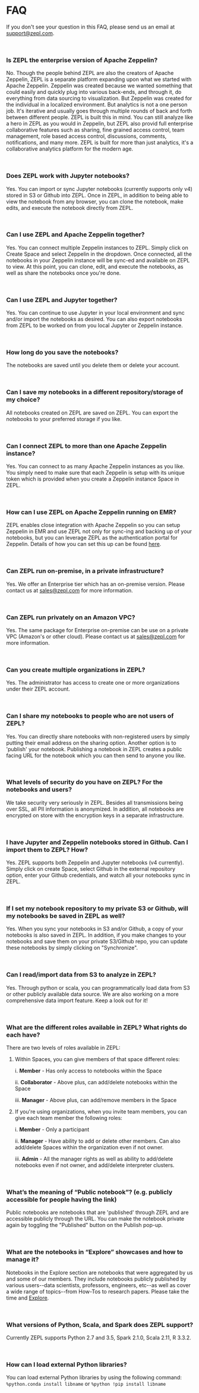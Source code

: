 # FAQ

If you don't see your question in this FAQ, please send us an email at [support@zepl.com](mailto:support@zepl.com).

<br />

### Is ZEPL the enterprise version of Apache Zeppelin?
No. Though the people behind ZEPL are also the creators of Apache Zeppelin, ZEPL is a separate platform expanding upon what we started with Apache Zeppelin.
Zeppelin was created because we wanted something that could easily and quickly plug into various back-ends, and through it, do everything from data sourcing to visualization.
But Zeppelin was created for the individual in a localized environment. But analytics is not a one person job.
It's iterative and usually goes through multiple rounds of back and forth between different people.
ZEPL is built this in mind.
You can still analyze like a hero in ZEPL as you would in Zeppelin, but ZEPL also provid full enterprise collaborative features such as sharing, fine grained access control, team management, role based access control, discussions, comments, notifications, and many more.
ZEPL is built for more than just analytics, it's a collaborative analytics platform for the modern age.

<br />

### Does ZEPL work with Jupyter notebooks?
Yes. You can import or sync Jupyter notebooks (currently supports only v4) stored in S3 or Github into ZEPL.
Once in ZEPL, in addition to being able to view the notebook from any browser, you can clone the notebook, make edits, and execute the notebook directly from ZEPL.

<br />

### Can I use ZEPL and Apache Zeppelin together?
Yes. You can connect multiple Zeppelin instances to ZEPL.
Simply click on Create Space and select Zeppelin in the dropdown.
Once connected, all the notebooks in your Zeppelin instance will be sync-ed and available on ZEPL to view.
At this point, you can clone, edit, and execute the notebooks, as well as share the notebooks once you're done.

<br />

### Can I use ZEPL and Jupyter together?
Yes. You can continue to use Jupyter in your local environment and sync and/or import the notebooks as desired.
You can also export notebooks from ZEPL to be worked on from you local Jupyter or Zeppelin instance.

<br />

### How long do you save the notebooks?
The notebooks are saved until you delete them or delete your account.

<br />

### Can I save my notebooks in a different repository/storage of my choice?
All notebooks created on ZEPL are saved on ZEPL. You can export the notebooks to your preferred storage if you like.

<br />

### Can I connect ZEPL to more than one Apache Zeppelin instance?
Yes. You can connect to as many Apache Zeppelin instances as you like.
You simply need to make sure that each Zeppelin is setup with its unique token which is provided when you create a Zeppelin instance Space in ZEPL.

<br />

### How can I use ZEPL on Apache Zeppelin running on EMR?
ZEPL enables close integration with Apache Zeppelin so you can setup Zeppelin in EMR and use ZEPL not only for sync-ing and backing up of your notebooks, but you can leverage ZEPL as the authentication portal for Zeppelin.
Details of how you can set this up can be found [here](https://www.zepl.com/viewer/notebooks/bm90ZTovL21vb24vN2EzZjE3N2ZmN2RhNDM1OTkzOGFlYTNhNjlkMmNhNzMvbm90ZS5qc29u).

<br />

### Can ZEPL run on-premise, in a private infrastructure?
Yes. We offer an Enterprise tier which has an on-premise version.
Please contact us at [sales@zepl.com](mailto:sales@zepl.com) for more information.

<br />

### Can ZEPL run privately on an Amazon VPC?
Yes. The same package for Enterprise on-premise can be use on a private VPC (Amazon's or other cloud).
Please contact us at [sales@zepl.com](mailto:sales@zepl.com) for more information.

<br />

### Can you create multiple organizations in ZEPL?
Yes. The administrator has access to create one or more organizations under their ZEPL account.

<br />

### Can I share my notebooks to people who are not users of ZEPL?
Yes. You can directly share notebooks with non-registered users by simply putting their email address on the sharing option.
Another option is to 'publish' your notebook.
Publishing a notebook in ZEPL creates a public facing URL for the notebook which you can then send to anyone you like.

<br />

### What levels of security do you have on ZEPL? For the notebooks and users?
We take security very seriously in ZEPL. Besides all transmissions being over SSL, all PII information is anonymized.
In addition, all notebooks are encrypted on store with the encryption keys in a separate infrastructure.

<br />

### I have Jupyter and Zeppelin notebooks stored in Github. Can I import them to ZEPL? How?
Yes. ZEPL supports both Zeppelin and Jupyter notebooks (v4 currently).
Simply click on create Space, select Github in the external repository option, enter your Github credentials, and watch all your notebooks sync in ZEPL.

<br />

### If I set my notebook repository to my private S3 or Github, will my notebooks be saved in ZEPL as well?
Yes. When you sync your notebooks in S3 and/or Github, a copy of your notebooks is also saved in ZEPL.
In addition, if you make changes to your notebooks and save them on your private S3/Github repo, you can update these notebooks by simply clicking on "Synchronize".

<br />

### Can I read/import data from S3 to analyze in ZEPL?
Yes. Through python or scala, you can programmatically load data from S3 or other publicly available data source.
We are also working on a more comprehensive data import feature. Keep a look out for it!

<br />

### What are the different roles available in ZEPL? What rights do each have?
There are two levels of roles available in ZEPL:

1. Within Spaces, you can give members of that space different roles:

    i. **Member** - Has only access to notebooks within the Space

    ii. **Collaborator** - Above plus, can add/delete notebooks within the Space

    iii. **Manager** - Above plus, can add/remove members in the Space

2. If you're using organizations, when you invite team members, you can give each team member the following roles:

    i. **Member** - Only a participant

    ii. **Manager** - Have ability to add or delete other members. Can also add/delete Spaces within the organization even if not owner.

    iii. **Admin** - All the manager rights as well as ability to add/delete notebooks even if not owner, and add/delete interpreter clusters.

<br />

### What’s the meaning of “Public notebook”? (e.g. publicly accessible for people having the link)
Public notebooks are notebooks that are 'published' through ZEPL and are accessible publicly through the URL.
You can make the notebook private again by toggling the "Published" button on the Publish pop-up.

<br />

### What are the notebooks in “Explore” showcases and how to manage it?
Notebooks in the Explore section are notebooks that were aggregated by us and some of our members.
They include notebooks publicly published by various users--data scientists, professors, engineers, etc--as well as cover a wide range of topics--from How-Tos to research papers.
Please take the time and [Explore](https://www.zepl.com/explore).

<br />

### What versions of Python, Scala, and Spark does ZEPL support?
Currently ZEPL supports Python 2.7 and 3.5, Spark 2.1.0, Scala 2.11, R 3.3.2.

<br />

### How can I load external Python libraries?
You can load external Python libraries by using the following command: ``%python.conda install libname`` or ``%python !pip install libname``
